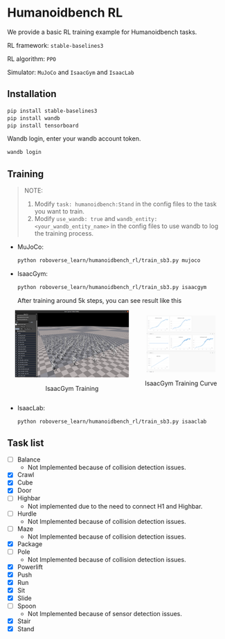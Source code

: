# Humanoidbench RL

We provide a basic RL training example for Humanoidbench tasks.

RL framework: `stable-baselines3`

RL algorithm: `PPO`

Simulator: `MuJoCo` and `IsaacGym` and `IsaacLab`

## Installation

```bash
pip install stable-baselines3
pip install wandb
pip install tensorboard
```

Wandb login, enter your wandb account token.

```bash
wandb login
```

## Training

> NOTE:
> 1. Modify `task: humanoidbench:Stand` in the config files to the task you want to train.
> 2. Modify `use_wandb: true` and `wandb_entity: <your_wandb_entity_name>` in the config files to use wandb to log the training process.

- MuJoCo:

    ```bash
    python roboverse_learn/humanoidbench_rl/train_sb3.py mujoco
    ```



- IsaacGym:

    ```bash
    python roboverse_learn/humanoidbench_rl/train_sb3.py isaacgym
    ```
    After training around 5k steps, you can see result like this
<div style="display: flex; justify-content: space-between; align-items: center;">
    <div style="text-align: center;">
        <img src="humanoid_bench_rl_isaacgym.png" alt="IsaacGym Training" style="width: 88%;">
        <p>IsaacGym Training</p>
    </div>
    <div style="text-align: center;">
        <img src="humanoid_bench_rl_isaacgym_curve.png" alt="IsaacGym Training Curve" style="width: 78%;">
        <p>IsaacGym Training Curve</p>
    </div>
</div>


- IsaacLab:

    ```bash
    python roboverse_learn/humanoidbench_rl/train_sb3.py isaaclab
    ```

## Task list

- [ ]  Balance
    - Not Implemented because of collision detection issues.
- [x]  Crawl
- [x]  Cube
- [x]  Door
- [ ]  Highbar
    - Not implemented due to the need to connect H1 and Highbar.
- [ ]  Hurdle
    - Not Implemented because of collision detection issues.
- [ ]   Maze
    - Not Implemented because of collision detection issues.
- [x]  Package
- [ ]  Pole
    - Not Implemented because of collision detection issues.
- [x]  Powerlift
- [x]  Push
- [x]  Run
- [x]  Sit
- [x]  Slide
- [ ]  Spoon
    - Not Implemented because of sensor detection issues.
- [x]  Stair
- [x]  Stand
